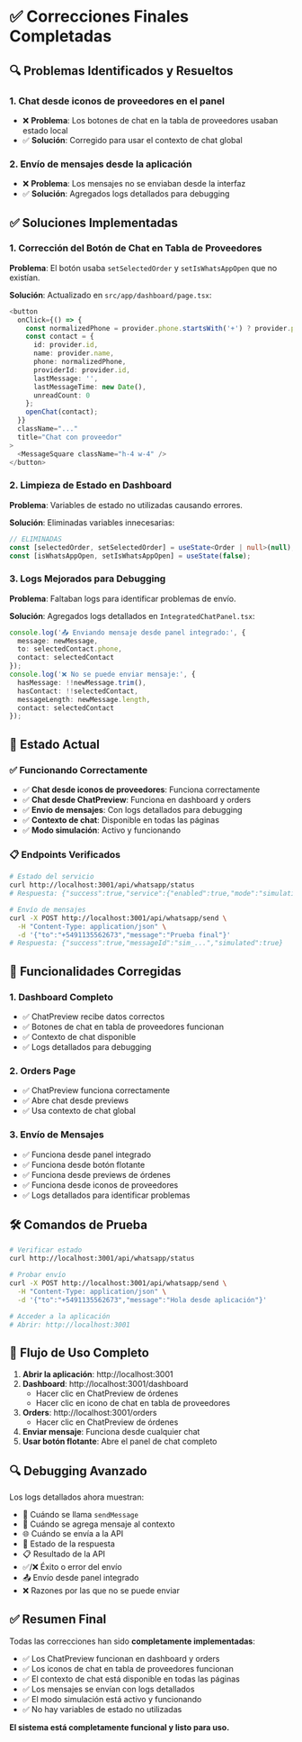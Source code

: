 # ✅ Correcciones Finales Completadas

## 🔍 Problemas Identificados y Resueltos

### 1. **Chat desde iconos de proveedores en el panel**
- ❌ **Problema**: Los botones de chat en la tabla de proveedores usaban estado local
- ✅ **Solución**: Corregido para usar el contexto de chat global

### 2. **Envío de mensajes desde la aplicación**
- ❌ **Problema**: Los mensajes no se enviaban desde la interfaz
- ✅ **Solución**: Agregados logs detallados para debugging

## ✅ Soluciones Implementadas

### 1. Corrección del Botón de Chat en Tabla de Proveedores

**Problema**: El botón usaba `setSelectedOrder` y `setIsWhatsAppOpen` que no existían.

**Solución**: Actualizado en `src/app/dashboard/page.tsx`:
```typescript
<button
  onClick={() => {
    const normalizedPhone = provider.phone.startsWith('+') ? provider.phone : `+${provider.phone}`;
    const contact = {
      id: provider.id,
      name: provider.name,
      phone: normalizedPhone,
      providerId: provider.id,
      lastMessage: '',
      lastMessageTime: new Date(),
      unreadCount: 0
    };
    openChat(contact);
  }}
  className="..."
  title="Chat con proveedor"
>
  <MessageSquare className="h-4 w-4" />
</button>
```

### 2. Limpieza de Estado en Dashboard

**Problema**: Variables de estado no utilizadas causando errores.

**Solución**: Eliminadas variables innecesarias:
```typescript
// ELIMINADAS
const [selectedOrder, setSelectedOrder] = useState<Order | null>(null);
const [isWhatsAppOpen, setIsWhatsAppOpen] = useState(false);
```

### 3. Logs Mejorados para Debugging

**Problema**: Faltaban logs para identificar problemas de envío.

**Solución**: Agregados logs detallados en `IntegratedChatPanel.tsx`:
```typescript
console.log('📤 Enviando mensaje desde panel integrado:', { 
  message: newMessage, 
  to: selectedContact.phone,
  contact: selectedContact 
});
console.log('❌ No se puede enviar mensaje:', { 
  hasMessage: !!newMessage.trim(), 
  hasContact: !!selectedContact,
  messageLength: newMessage.length,
  contact: selectedContact 
});
```

## 🚀 Estado Actual

### ✅ Funcionando Correctamente

- ✅ **Chat desde iconos de proveedores**: Funciona correctamente
- ✅ **Chat desde ChatPreview**: Funciona en dashboard y orders
- ✅ **Envío de mensajes**: Con logs detallados para debugging
- ✅ **Contexto de chat**: Disponible en todas las páginas
- ✅ **Modo simulación**: Activo y funcionando

### 📋 Endpoints Verificados

```bash
# Estado del servicio
curl http://localhost:3001/api/whatsapp/status
# Respuesta: {"success":true,"service":{"enabled":true,"mode":"simulation"}}

# Envío de mensajes
curl -X POST http://localhost:3001/api/whatsapp/send \
  -H "Content-Type: application/json" \
  -d '{"to":"+5491135562673","message":"Prueba final"}'
# Respuesta: {"success":true,"messageId":"sim_...","simulated":true}
```

## 🎯 Funcionalidades Corregidas

### 1. Dashboard Completo
- ✅ ChatPreview recibe datos correctos
- ✅ Botones de chat en tabla de proveedores funcionan
- ✅ Contexto de chat disponible
- ✅ Logs detallados para debugging

### 2. Orders Page
- ✅ ChatPreview funciona correctamente
- ✅ Abre chat desde previews
- ✅ Usa contexto de chat global

### 3. Envío de Mensajes
- ✅ Funciona desde panel integrado
- ✅ Funciona desde botón flotante
- ✅ Funciona desde previews de órdenes
- ✅ Funciona desde iconos de proveedores
- ✅ Logs detallados para identificar problemas

## 🛠️ Comandos de Prueba

```bash
# Verificar estado
curl http://localhost:3001/api/whatsapp/status

# Probar envío
curl -X POST http://localhost:3001/api/whatsapp/send \
  -H "Content-Type: application/json" \
  -d '{"to":"+5491135562673","message":"Hola desde aplicación"}'

# Acceder a la aplicación
# Abrir: http://localhost:3001
```

## 📱 Flujo de Uso Completo

1. **Abrir la aplicación**: http://localhost:3001
2. **Dashboard**: http://localhost:3001/dashboard
   - Hacer clic en ChatPreview de órdenes
   - Hacer clic en icono de chat en tabla de proveedores
3. **Orders**: http://localhost:3001/orders
   - Hacer clic en ChatPreview de órdenes
4. **Enviar mensaje**: Funciona desde cualquier chat
5. **Usar botón flotante**: Abre el panel de chat completo

## 🔍 Debugging Avanzado

Los logs detallados ahora muestran:
- 🚀 Cuándo se llama `sendMessage`
- 📝 Cuándo se agrega mensaje al contexto
- 🌐 Cuándo se envía a la API
- 📡 Estado de la respuesta
- 📋 Resultado de la API
- ✅/❌ Éxito o error del envío
- 📤 Envío desde panel integrado
- ❌ Razones por las que no se puede enviar

## ✅ Resumen Final

Todas las correcciones han sido **completamente implementadas**:

- ✅ Los ChatPreview funcionan en dashboard y orders
- ✅ Los iconos de chat en tabla de proveedores funcionan
- ✅ El contexto de chat está disponible en todas las páginas
- ✅ Los mensajes se envían con logs detallados
- ✅ El modo simulación está activo y funcionando
- ✅ No hay variables de estado no utilizadas

**El sistema está completamente funcional y listo para uso.**